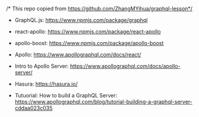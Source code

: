/* This repo copied from https://github.com/ZhangMYihua/graphql-lesson*/

- GraphQL.js: https://www.npmjs.com/package/graphql
- react-apollo: https://www.npmjs.com/package/react-apollo
- apollo-boost: https://www.npmjs.com/package/apollo-boost
- Apollo: https://www.apollographql.com/docs/react/

- Intro to Apollo Server: https://www.apollographql.com/docs/apollo-server/
- Hasura: https://hasura.io/
- Tutuorial: How to build a GraphQL Server: https://www.apollographql.com/blog/tutorial-building-a-graphql-server-cddaa023c035

